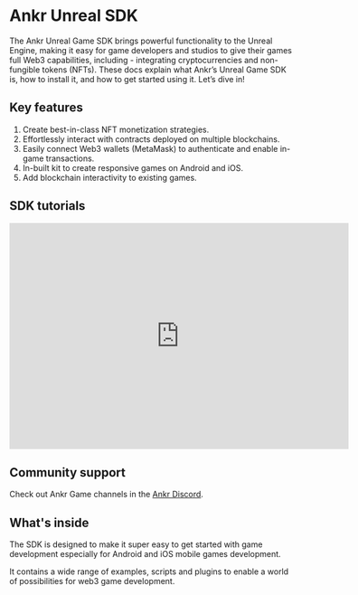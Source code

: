 # Ankr Unreal SDK

The Ankr Unreal Game SDK brings powerful functionality to the Unreal Engine, making it easy for game developers and studios to give their games full Web3 capabilities, including - integrating cryptocurrencies and non-fungible tokens (NFTs). These docs explain what Ankr’s Unreal Game SDK is, how to install it, and how to get started using it. Let’s dive in!

## Key features

1. Create best-in-class NFT monetization strategies.
2. Effortlessly interact with contracts deployed on multiple blockchains.
2. Easily connect Web3 wallets (MetaMask) to authenticate and enable in-game transactions.
3. In-built kit to create responsive games on Android and iOS. 
4. Add blockchain interactivity to existing games. 

## SDK tutorials
<iframe width="600" height="400" src="https://www.youtube.com/embed/videoseries?list=PLFOf2ihR2i6mo0ZUCil1MCaSCVHMxA0mb" title="YouTube video player" frameborder="0" allow="accelerometer; autoplay; clipboard-write; encrypted-media; gyroscope; picture-in-picture" allowfullscreen></iframe>

## Community support

Check out Ankr Game channels in the [Ankr Discord](https://discord.gg/uYaNu23Ww7).

## What's inside

The SDK is designed to make it super easy to get started with game development especially for Android and iOS mobile games development. 

It contains a wide range of examples, scripts and plugins to enable a world of possibilities for web3 game development.